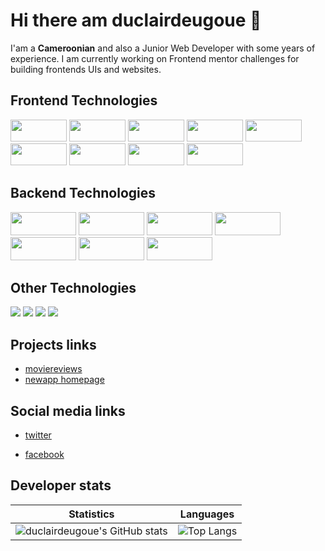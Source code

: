 # Hi there am duclairdeugoue 👋

I'am a **Cameroonian** and also a Junior Web Developer with some years of experience. I am currently working on Frontend mentor challenges for building frontends UIs  and websites. 


## Frontend Technologies

<p>
  <img width="90px" height="35px" src="https://img.shields.io/badge/-HTML5-E34F26?style=flat-square&logo=html5&logoColor=white"/>
  <img width="90px" height="35px" src="https://img.shields.io/badge/-CSS3-1572B6?style=flat-square&logo=css3"/>
  <img width="90px" height="35px" src="https://img.shields.io/badge/-Sass-black?style=flat-square&logo=sass&logoColor=blueviolet"/>
  <img width="90px" height="35px" src="https://img.shields.io/badge/-JavaScript-black?style=flat-square&logo=javascript"/>
  <img width="90px" height="35px" src="https://img.shields.io/badge/-Webpack-black?style=flat-square&logo=webpack"/>
  <img width="90px" height="35px" src="https://img.shields.io/badge/-Typescript-black?style=flat-square&logo=Typescript"/>
  <img width="90px" height="35px" src="https://img.shields.io/badge/-angular-red?style=flat-square&logo=angular"/>
  <img width="90px" height="35px" src="https://img.shields.io/badge/-React-black?style=flat-square&logo=react"/>
  <img width="90px" height="35px" src="https://img.shields.io/badge/-flutter-teal?style=flat-square&logo=flutter"/>
<!--   <img src="https://img.shields.io/badge/-vuejs-black?style=flat-square&logo=vuejs"/> -->
</p>

<!-- - HTML5
- CSS3, Sass, Bootstrap 3,4,5
- Vanilla Javascript, jQuery, Ajax, Webpack, React, Angular
 -->
## Backend Technologies

<p>
    <img width="105px" height="37px" src="https://img.shields.io/badge/-PHP-black?style=flat-square&logo=php"/>
    <img width="105px" height="37px" src="https://img.shields.io/badge/-CodeIgniter-black?style=flat-square&logo=codeigniter&logoColor=red"/>
    <img width="105px" height="37px" src="https://img.shields.io/badge/-Python3-black?style=flat-square&logo=python&logoColor=yellow"/>
    <img width="105px" height="37px" src="https://img.shields.io/badge/-Django-black?style=flat-square&logo=django&logoColor=blue"/>
    <!-- <img src="https://img.shields.io/badge/-Nodejs-black?style=flat-square&logo=Node.js"/> -->
    <img width="105px" height="37px" src="https://img.shields.io/badge/-SpringBoot-black?style=flat-square&logo=springboot&logoColor=green"/>
    <img width="105px" height="37px" src="https://img.shields.io/badge/-MySQL-black?style=flat-square&logo=mysql"/>
    <img width="105px" height="37px" src="https://img.shields.io/badge/-MongoDB-black?style=flat-square&logo=mongodb"/>

</p>

## Other Technologies
<p>
  <img src="https://img.shields.io/badge/-Git-black?style=flat-square&logo=git"/>
  <img src="https://img.shields.io/badge/-Heroku-430098?style=flat-square&logo=heroku"/>
  <img src="https://img.shields.io/badge/-Vercel-white?style=flat-square&logo=vercel&logoColor=black"/>
  <img src="https://img.shields.io/badge/-Github_Pages-black?style=flat-square&logo=githubpages&logoColor=blueviolet"/>
<!--   <img src=""/> -->
</p>

<!-- 
- PHP, CodeIgniter4
- Python3, Django
- Java, Springboot
- MySQL -->

## Projects links
- [moviereviews](https://duclairdeugoue.pythonanywhere.com/)
- [newapp homepage](https://duclairdeugoue.github.io/fmc-news-homepage/)

## Social media links

- [twitter](https://twitter.com/duclairdeugoue) 

- [facebook](https://facebook.com/duclair.deugoue)

## Developer stats

<!--- ![GitHub Activity Graph](https://activity-graph.herokuapp.com/graph?username=duclairdeugoue) --->

Statistics | Languages
-----------| -----
![duclairdeugoue's GitHub stats](https://github-readme-stats.vercel.app/api?username=duclairdeugoue&show_icons=true&theme=radical) |  ![Top Langs](https://github-readme-stats.vercel.app/api/top-langs/?username=duclairdeugoue&langs_count=8&layout=compact)

